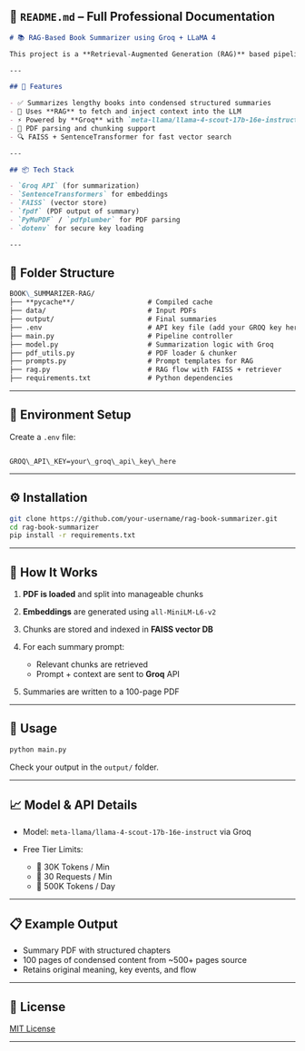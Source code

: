 

## 📘 `README.md` – Full Professional Documentation

```markdown
# 📚 RAG-Based Book Summarizer using Groq + LLaMA 4

This project is a **Retrieval-Augmented Generation (RAG)** based pipeline for summarizing large-scale documents (like 600-page books) into ~100-page, structured summaries. It leverages **Groq’s high-speed LLaMA 4 model**, **FAISS vector store**, and **SentenceTransformer embeddings** to enhance summarization accuracy by grounding responses in source material.

---

## 🚀 Features

- ✅ Summarizes lengthy books into condensed structured summaries
- 🧠 Uses **RAG** to fetch and inject context into the LLM
- ⚡ Powered by **Groq** with `meta-llama/llama-4-scout-17b-16e-instruct`
- 📄 PDF parsing and chunking support
- 🔍 FAISS + SentenceTransformer for fast vector search

---

## 📦 Tech Stack

- `Groq API` (for summarization)
- `SentenceTransformers` for embeddings
- `FAISS` (vector store)
- `fpdf` (PDF output of summary)
- `PyMuPDF` / `pdfplumber` for PDF parsing
- `dotenv` for secure key loading

---

```
## 📁 Folder Structure
```markdown
BOOK\_SUMMARIZER-RAG/
├── **pycache**/                  # Compiled cache
├── data/                         # Input PDFs
├── output/                       # Final summaries
├── .env                          # API key file (add your GROQ key here)
├── main.py                       # Pipeline controller
├── model.py                      # Summarization logic with Groq
├── pdf_utils.py                  # PDF loader & chunker
├── prompts.py                    # Prompt templates for RAG
├── rag.py                        # RAG flow with FAISS + retriever
├── requirements.txt              # Python dependencies

```

---

## 🔐 Environment Setup

Create a `.env` file:
```

GROQ\_API\_KEY=your\_groq\_api\_key\_here

````

---

## ⚙️ Installation

```bash
git clone https://github.com/your-username/rag-book-summarizer.git
cd rag-book-summarizer
pip install -r requirements.txt
````

---

## 🧠 How It Works

1. **PDF is loaded** and split into manageable chunks
2. **Embeddings** are generated using `all-MiniLM-L6-v2`
3. Chunks are stored and indexed in **FAISS vector DB**
4. For each summary prompt:

   * Relevant chunks are retrieved
   * Prompt + context are sent to **Groq** API
5. Summaries are written to a 100-page PDF

---

## 📌 Usage

```bash
python main.py
```

Check your output in the `output/` folder.

---

## 📈 Model & API Details

* Model: `meta-llama/llama-4-scout-17b-16e-instruct` via Groq
* Free Tier Limits:

  * 🧠 30K Tokens / Min
  * 🔁 30 Requests / Min
  * 📅 500K Tokens / Day

---

## 📋 Example Output

* Summary PDF with structured chapters
* 100 pages of condensed content from \~500+ pages source
* Retains original meaning, key events, and flow

---

## 📜 License

[MIT License](LICENSE)

---



